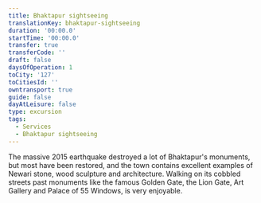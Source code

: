 ```yaml
---
title: Bhaktapur sightseeing
translationKey: bhaktapur-sightseeing
duration: '00:00.0'
startTime: '00:00.0'
transfer: true
transferCode: ''
draft: false
daysOfOperation: 1
toCity: '127'
toCitiesId: ''
owntransport: true
guide: false
dayAtLeisure: false
type: excursion
tags:
  - Services
  - Bhaktapur sightseeing
---
```

The massive 2015 earthquake destroyed a lot of Bhaktapur's monuments, but most have been restored, and the town contains excellent examples of Newari stone, wood sculpture and architecture. Walking on its cobbled streets past monuments like the famous Golden Gate, the Lion Gate, Art Gallery and Palace of 55 Windows, is very enjoyable.